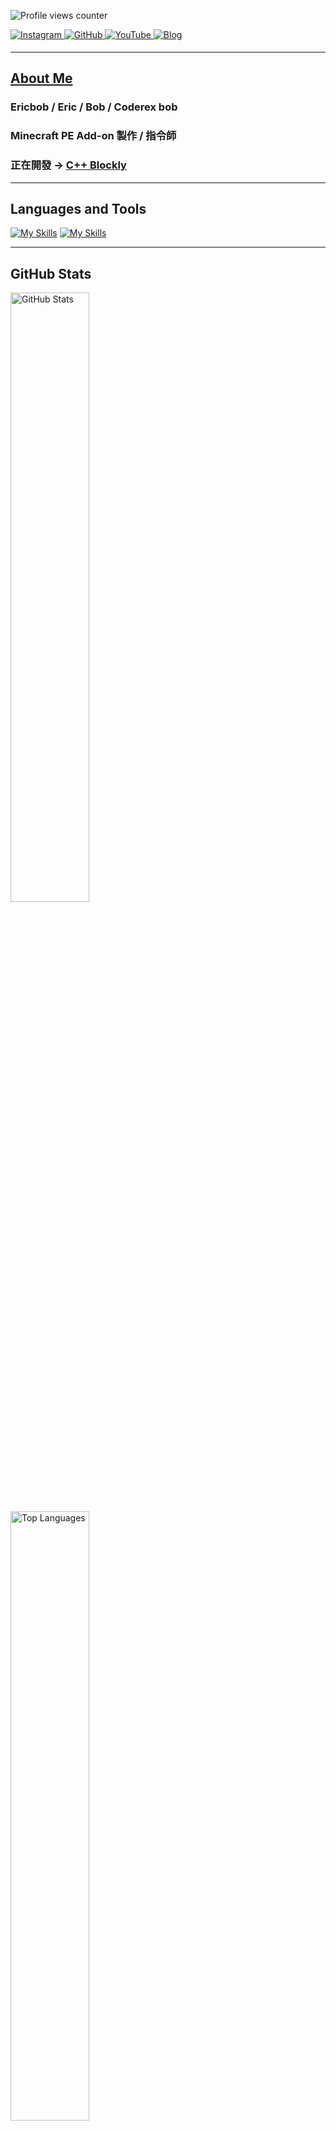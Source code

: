 <!-- README.md -->

![Profile views counter](https://komarev.com/ghpvc/?username=EricbobXD&&style=flat-square)

<div>
  <a href="https://instagram.com/Coderex._.bob" target="_blank">
    <img src="https://img.shields.io/badge/Instagram-%23000000.svg?&style=for-the-badge&logo=instagram&logoColor=white" alt="Instagram" style="margin-bottom: 5px;" />
  </a>
  <a href="https://github.com/EricbobXD" target="_blank">
    <img src="https://img.shields.io/badge/GitHub-%2324292e.svg?&style=for-the-badge&logo=github&logoColor=white" alt="GitHub" style="margin-bottom: 5px;" />
  </a>
  <a href="https://www.youtube.com/user/@ericbob_metro" target="_blank">
    <img src="https://img.shields.io/badge/YouTube-%23EE4831.svg?&style=for-the-badge&logo=youtube&logoColor=white" alt="YouTube" style="margin-bottom: 5px;" />
  </a>
  <a href="https://your-blog-url.com" target="_blank">
    <img src="https://img.shields.io/badge/Blog-%2312100E.svg?&style=for-the-badge&logo=blogger&logoColor=white" alt="Blog" style="margin-bottom: 5px;" />
  </a>
</div>

---

## [About Me](https://lit.link/coderexbob)

<h3>Ericbob / Eric / Bob / Coderex bob</h3>
<h3>Minecraft PE Add-on 製作 / 指令師<h3>
<h3>正在開發 → <a href="https://github.com/EricbobXD/C_plus_plus_Blockly" target="_blank">C++ Blockly</a></h3>
  
---

## Languages and Tools

<a>[![My Skills](https://skillicons.dev/icons?i=c,cs,cpp,python)](https://skillicons.dev)</a>
<a>[![My Skills](https://skillicons.dev/icons?i=javascript,html,css,vscode)](https://skillicons.dev)</a>

---

## GitHub Stats

<img src="https://github-readme-stats.vercel.app/api?username=EricbobXD&show_icons=true&count_private=true&hide_border=true" alt="GitHub Stats" style="width: 50%; display: inline-block;" />
<img src="https://github-readme-stats.vercel.app/api/top-langs/?username=EricbobXD&hide_border=true&layout=compact" alt="Top Languages" style="width: 50%; display: inline-block;" />
